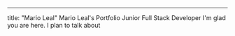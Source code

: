 ---
title: "Mario Leal"
Mario Leal's Portfolio
Junior Full Stack Developer
I'm glad you are here. I plan to talk about 
